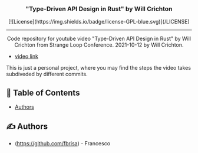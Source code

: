 <h3 align="center">"Type-Driven API Design in Rust" by Will Crichton</h3>

<div align="center">
  [![License](https://img.shields.io/badge/license-GPL-blue.svg)](/LICENSE)
</div>

---

<p align="center">
  Code repository for youtube video "Type-Driven API Design in Rust" by Will Crichton from Strange Loop Conference.
  2021-10-12 by Will Crichton.

  - [video link](https://youtu.be/bnnacleqg6k)

  This is just a personal project, where you may find the steps the video takes subdiveded by different commits.
</p>

## 📝 Table of Contents

- [Authors](#authors)

## ✍️ Authors <a name = "authors"></a>

- (https://github.com/fbrisa) - Francesco

